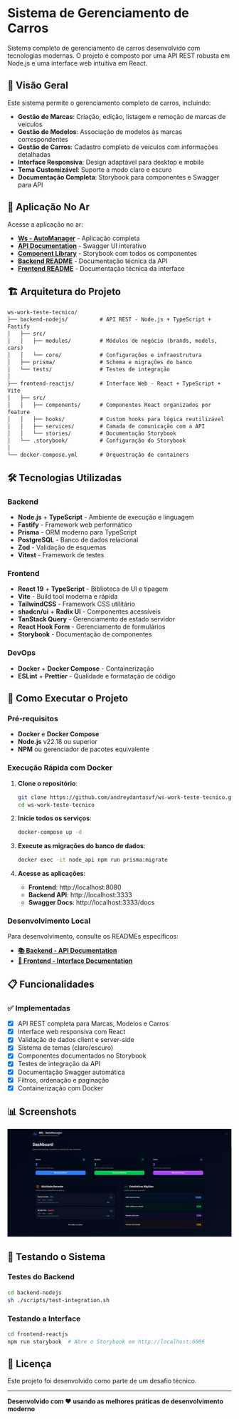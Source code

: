 # Sistema de Gerenciamento de Carros

Sistema completo de gerenciamento de carros desenvolvido com tecnologias modernas. O projeto é composto por uma API REST robusta em Node.js e uma interface web intuitiva em React.

## 🚀 Visão Geral

Este sistema permite o gerenciamento completo de carros, incluindo:

- **Gestão de Marcas**: Criação, edição, listagem e remoção de marcas de veículos
- **Gestão de Modelos**: Associação de modelos às marcas correspondentes
- **Gestão de Carros**: Cadastro completo de veículos com informações detalhadas
- **Interface Responsiva**: Design adaptável para desktop e mobile
- **Tema Customizável**: Suporte a modo claro e escuro
- **Documentação Completa**: Storybook para componentes e Swagger para API

## 📖 Aplicação No Ar

Acesse a aplicação no ar:

- **[Ws - AutoManager](https://ws-work-frontend.netlify.app/)** - Aplicação completa
- **[API Documentation](https://ws-work-teste-tecnico.onrender.com/docs)** - Swagger UI interativo
- **[Component Library](https://ws-work-frontend.netlify.app/storybook)** - Storybook com todos os componentes
- **[Backend README](./backend-nodejs/README.md)** - Documentação técnica da API
- **[Frontend README](./frontend-reactjs/README.md)** - Documentação técnica da interface

## 🏗️ Arquitetura do Projeto

```
ws-work-teste-tecnico/
├── backend-nodejs/          # API REST - Node.js + TypeScript + Fastify
│   ├── src/
│   │   ├── modules/         # Módulos de negócio (brands, models, cars)
│   │   └── core/            # Configurações e infraestrutura
│   ├── prisma/              # Schema e migrações do banco
│   └── tests/               # Testes de integração
│
├── frontend-reactjs/        # Interface Web - React + TypeScript + Vite
│   ├── src/
│   │   ├── components/      # Componentes React organizados por feature
│   │   ├── hooks/           # Custom hooks para lógica reutilizável
│   │   ├── services/        # Camada de comunicação com a API
│   │   └── stories/         # Documentação Storybook
│   └── .storybook/          # Configuração do Storybook
│
└── docker-compose.yml       # Orquestração de containers
```

## 🛠️ Tecnologias Utilizadas

### Backend

- **Node.js** + **TypeScript** - Ambiente de execução e linguagem
- **Fastify** - Framework web performático
- **Prisma** - ORM moderno para TypeScript
- **PostgreSQL** - Banco de dados relacional
- **Zod** - Validação de esquemas
- **Vitest** - Framework de testes

### Frontend

- **React 19** + **TypeScript** - Biblioteca de UI e tipagem
- **Vite** - Build tool moderna e rápida
- **TailwindCSS** - Framework CSS utilitário
- **shadcn/ui** + **Radix UI** - Componentes acessíveis
- **TanStack Query** - Gerenciamento de estado servidor
- **React Hook Form** - Gerenciamento de formulários
- **Storybook** - Documentação de componentes

### DevOps

- **Docker** + **Docker Compose** - Containerização
- **ESLint** + **Prettier** - Qualidade e formatação de código

## 🚀 Como Executar o Projeto

### Pré-requisitos

- **Docker** e **Docker Compose**
- **Node.js** v22.18 ou superior
- **NPM** ou gerenciador de pacotes equivalente

### Execução Rápida com Docker

1. **Clone o repositório**:

   ```bash
   git clone https://github.com/andreydantasvf/ws-work-teste-tecnico.git
   cd ws-work-teste-tecnico
   ```

2. **Inicie todos os serviços**:

   ```bash
   docker-compose up -d
   ```

3. **Execute as migrações do banco de dados**:

   ```bash
   docker exec -it node_api npm run prisma:migrate
   ```

4. **Acesse as aplicações**:
   - **Frontend**: http://localhost:8080
   - **Backend API**: http://localhost:3333
   - **Swagger Docs**: http://localhost:3333/docs

### Desenvolvimento Local

Para desenvolvimento, consulte os READMEs específicos:

- **[📚 Backend - API Documentation](./backend-nodejs/README.md)**
- **[🎨 Frontend - Interface Documentation](./frontend-reactjs/README.md)**

## 📋 Funcionalidades

### ✅ Implementadas

- [x] API REST completa para Marcas, Modelos e Carros
- [x] Interface web responsiva com React
- [x] Validação de dados client e server-side
- [x] Sistema de temas (claro/escuro)
- [x] Componentes documentados no Storybook
- [x] Testes de integração da API
- [x] Documentação Swagger automática
- [x] Filtros, ordenação e paginação
- [x] Containerização com Docker

## 📊 Screenshots

<img src="./.github/print-dark.png" />

## 🧪 Testando o Sistema

### Testes do Backend

```bash
cd backend-nodejs
sh ./scripts/test-integration.sh
```

### Testando a Interface

```bash
cd frontend-reactjs
npm run storybook  # Abre o Storybook em http://localhost:6006
```

## 📄 Licença

Este projeto foi desenvolvido como parte de um desafio técnico.

---

**Desenvolvido com ❤️ usando as melhores práticas de desenvolvimento moderno**
